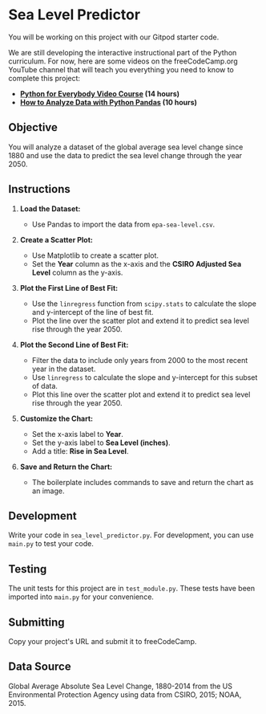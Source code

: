 # Sea Level Predictor

You will be working on this project with our Gitpod starter code.

We are still developing the interactive instructional part of the Python curriculum. For now, here are some videos on the freeCodeCamp.org YouTube channel that will teach you everything you need to know to complete this project:

- **[Python for Everybody Video Course](https://www.youtube.com) (14 hours)**
- **[How to Analyze Data with Python Pandas](https://www.youtube.com) (10 hours)**

## Objective

You will analyze a dataset of the global average sea level change since 1880 and use the data to predict the sea level change through the year 2050.

## Instructions

1. **Load the Dataset:**
   - Use Pandas to import the data from `epa-sea-level.csv`.

2. **Create a Scatter Plot:**
   - Use Matplotlib to create a scatter plot.
   - Set the **Year** column as the x-axis and the **CSIRO Adjusted Sea Level** column as the y-axis.

3. **Plot the First Line of Best Fit:**
   - Use the `linregress` function from `scipy.stats` to calculate the slope and y-intercept of the line of best fit.
   - Plot the line over the scatter plot and extend it to predict sea level rise through the year 2050.

4. **Plot the Second Line of Best Fit:**
   - Filter the data to include only years from 2000 to the most recent year in the dataset.
   - Use `linregress` to calculate the slope and y-intercept for this subset of data.
   - Plot this line over the scatter plot and extend it to predict sea level rise through the year 2050.

5. **Customize the Chart:**
   - Set the x-axis label to **Year**.
   - Set the y-axis label to **Sea Level (inches)**.
   - Add a title: **Rise in Sea Level**.

6. **Save and Return the Chart:**
   - The boilerplate includes commands to save and return the chart as an image.

## Development

Write your code in `sea_level_predictor.py`. For development, you can use `main.py` to test your code.

## Testing

The unit tests for this project are in `test_module.py`. These tests have been imported into `main.py` for your convenience.

## Submitting

Copy your project's URL and submit it to freeCodeCamp.

## Data Source

Global Average Absolute Sea Level Change, 1880-2014 from the US Environmental Protection Agency using data from CSIRO, 2015; NOAA, 2015.
